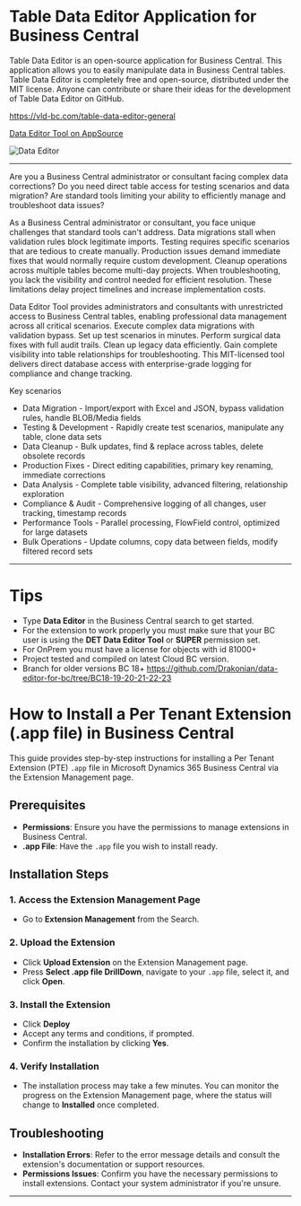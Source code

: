 # Table Data Editor Application for Business Central
Table Data Editor is an open-source application for Business Central. This application allows you to easily manipulate data in Business Central tables. Table Data Editor is completely free and open-source, distributed under the MIT license. Anyone can contribute or share their ideas for the development of Table Data Editor on GitHub.

https://vld-bc.com/table-data-editor-general

[Data Editor Tool on AppSource](https://appsource.microsoft.com/en-us/product/dynamics-365-business-central/PUBID.volodver%7CAID.data-editor-tool%7CPAPPID.d295108a-0d45-4896-ba40-434eeed8cff2?tab=Overview)


![Data Editor](https://static.tildacdn.com/tild3565-3631-4636-b463-303765396635/OpenTable.gif)

---

Are you a Business Central administrator or consultant facing complex data corrections? Do you need direct table access for testing scenarios and data migration? Are standard tools limiting your ability to efficiently manage and troubleshoot data issues?

As a Business Central administrator or consultant, you face unique challenges that standard tools can't address. Data migrations stall when validation rules block legitimate imports. Testing requires specific scenarios that are tedious to create manually. Production issues demand immediate fixes that would normally require custom development. Cleanup operations across multiple tables become multi-day projects. When troubleshooting, you lack the visibility and control needed for efficient resolution. These limitations delay project timelines and increase implementation costs.

Data Editor Tool provides administrators and consultants with unrestricted access to Business Central tables, enabling professional data management across all critical scenarios. Execute complex data migrations with validation bypass. Set up test scenarios in minutes. Perform surgical data fixes with full audit trails. Clean up legacy data efficiently. Gain complete visibility into table relationships for troubleshooting. This MIT-licensed tool delivers direct database access with enterprise-grade logging for compliance and change tracking.

Key scenarios
- Data Migration - Import/export with Excel and JSON, bypass validation rules, handle BLOB/Media fields
- Testing & Development - Rapidly create test scenarios, manipulate any table, clone data sets
- Data Cleanup - Bulk updates, find & replace across tables, delete obsolete records
- Production Fixes - Direct editing capabilities, primary key renaming, immediate corrections
- Data Analysis - Complete table visibility, advanced filtering, relationship exploration
- Compliance & Audit - Comprehensive logging of all changes, user tracking, timestamp records
- Performance Tools - Parallel processing, FlowField control, optimized for large datasets
- Bulk Operations - Update columns, copy data between fields, modify filtered record sets

---

# Tips
- Type **Data Editor** in the Business Central search to get started.
- For the extension to work properly you must make sure that your BC user is using the **DET Data Editor Tool** or **SUPER** permission set.
- For OnPrem you must have a license for objects with id 81000+
- Project tested and compiled on latest Cloud BC version.
- Branch for older versions BC 18+ https://github.com/Drakonian/data-editor-for-bc/tree/BC18-19-20-21-22-23

# How to Install a Per Tenant Extension (.app file) in Business Central

This guide provides step-by-step instructions for installing a Per Tenant Extension (PTE) `.app` file in Microsoft Dynamics 365 Business Central via the Extension Management page.

## Prerequisites

- **Permissions**: Ensure you have the permissions to manage extensions in Business Central.
- **.app File**: Have the `.app` file you wish to install ready.

## Installation Steps

### 1. Access the Extension Management Page

- Go to **Extension Management** from the Search.

### 2. Upload the Extension

- Click **Upload Extension** on the Extension Management page.
- Press **Select .app file DrillDown**, navigate to your `.app` file, select it, and click **Open**.
  
### 3. Install the Extension

- Click **Deploy**
- Accept any terms and conditions, if prompted.
- Confirm the installation by clicking **Yes**.

### 4. Verify Installation

- The installation process may take a few minutes. You can monitor the progress on the Extension Management page, where the status will change to **Installed** once completed.

## Troubleshooting

- **Installation Errors**: Refer to the error message details and consult the extension's documentation or support resources.
- **Permissions Issues**: Confirm you have the necessary permissions to install extensions. Contact your system administrator if you're unsure.


---
